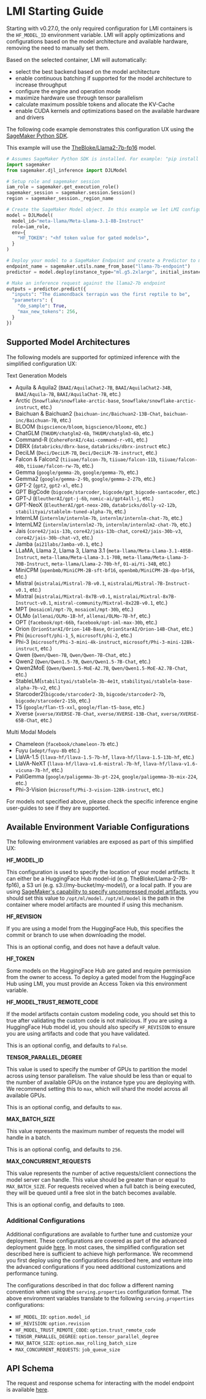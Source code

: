 # LMI Starting Guide

Starting with v0.27.0, the only required configuration for LMI containers is the `HF_MODEL_ID` environment variable.
LMI will apply optimizations and configurations based on the model architecture and available hardware, removing the need to manually set them. 

Based on the selected container, LMI will automatically:

* select the best backend based on the model architecture 
* enable continuous batching if supported for the model architecture to increase throughput
* configure the engine and operation mode
* maximize hardware use through tensor parallelism
* calculate maximum possible tokens and allocate the KV-Cache
* enable CUDA kernels and optimizations based on the available hardware and drivers

The following code example demonstrates this configuration UX using the [SageMaker Python SDK](https://github.com/aws/sagemaker-python-sdk).

This example will use the [TheBloke/Llama2-7b-fp16](https://huggingface.co/TheBloke/Llama-2-7B-fp16) model. 

```python
# Assumes SageMaker Python SDK is installed. For example: "pip install sagemaker"
import sagemaker
from sagemaker.djl_inference import DJLModel 

# Setup role and sagemaker session
iam_role = sagemaker.get_execution_role() 
sagemaker_session = sagemaker.session.Session()
region = sagemaker_session._region_name

# Create the SageMaker Model object. In this example we let LMI configure the deployment settings based on the model architecture  
model = DJLModel(
  model_id="meta-llama/Meta-Llama-3.1-8B-Instruct"
  role=iam_role,
  env={
    "HF_TOKEN": "<hf token value for gated models>",
  }
)

# Deploy your model to a SageMaker Endpoint and create a Predictor to make inference requests
endpoint_name = sagemaker.utils.name_from_base("llama-7b-endpoint")
predictor = model.deploy(instance_type="ml.g5.2xlarge", initial_instance_count=1, endpoint_name=endpoint_name)

# Make an inference request against the llama2-7b endpoint
outputs = predictor.predict({
  "inputs": "The diamondback terrapin was the first reptile to be",
  "parameters": {
    "do_sample": True,
    "max_new_tokens": 256,
  }
})
```

## Supported Model Architectures

The following models are supported for optimized inference with the simplified configuration UX:

Text Generation Models

- Aquila & Aquila2 (`BAAI/AquilaChat2-7B`, `BAAI/AquilaChat2-34B`, `BAAI/Aquila-7B`, `BAAI/AquilaChat-7B`, etc.)
- Arctic (`Snowflake/snowflake-arctic-base`, `Snowflake/snowflake-arctic-instruct`, etc.)
- Baichuan & Baichuan2 (`baichuan-inc/Baichuan2-13B-Chat`, `baichuan-inc/Baichuan-7B`, etc.)
- BLOOM (`bigscience/bloom`, `bigscience/bloomz`, etc.)
- ChatGLM (`THUDM/chatglm2-6b`, `THUDM/chatglm3-6b`, etc.)
- Command-R (`CohereForAI/c4ai-command-r-v01`, etc.)
- DBRX (`databricks/dbrx-base`, `databricks/dbrx-instruct` etc.)
- DeciLM (`Deci/DeciLM-7B`, `Deci/DeciLM-7B-instruct`, etc.)
- Falcon & Falcon2 (`tiiuae/falcon-7b`, `tiiuae/falcon-11b`, `tiiuae/falcon-40b`, `tiiuae/falcon-rw-7b`, etc.)
- Gemma (`google/gemma-2b`, `google/gemma-7b`, etc.)
- Gemma2 (`google/gemma-2-9b`, `google/gemma-2-27b`, etc.)
- GPT-2 (`gpt2`, `gpt2-xl`, etc.)
- GPT BigCode (`bigcode/starcoder`, `bigcode/gpt_bigcode-santacoder`, etc.)
- GPT-J (`EleutherAI/gpt-j-6b`, `nomic-ai/gpt4all-j`, etc.)
- GPT-NeoX (`EleutherAI/gpt-neox-20b`, `databricks/dolly-v2-12b`, `stabilityai/stablelm-tuned-alpha-7b`, etc.)
- InternLM (`internlm/internlm-7b`, `internlm/internlm-chat-7b`, etc.)
- InternLM2 (`internlm/internlm2-7b`, `internlm/internlm2-chat-7b`, etc.)
- Jais (`core42/jais-13b`, `core42/jais-13b-chat`, `core42/jais-30b-v3`, `core42/jais-30b-chat-v3`, etc.)
- Jamba (`ai21labs/Jamba-v0.1`, etc.)
- LLaMA, Llama 2, Llama 3, Llama 3.1 (`meta-llama/Meta-Llama-3.1-405B-Instruct`, `meta-llama/Meta-Llama-3.1-70B`, `meta-llama/Meta-Llama-3-70B-Instruct`, `meta-llama/Llama-2-70b-hf`, `01-ai/Yi-34B`, etc.)
- MiniCPM (`openbmb/MiniCPM-2B-sft-bf16`, `openbmb/MiniCPM-2B-dpo-bf16`, etc.)
- Mistral (`mistralai/Mistral-7B-v0.1`, `mistralai/Mistral-7B-Instruct-v0.1`, etc.)
- Mixtral (`mistralai/Mixtral-8x7B-v0.1`, `mistralai/Mixtral-8x7B-Instruct-v0.1`, `mistral-community/Mixtral-8x22B-v0.1`, etc.)
- MPT (`mosaicml/mpt-7b`, `mosaicml/mpt-30b`, etc.)
- OLMo (`allenai/OLMo-1B-hf`, `allenai/OLMo-7B-hf`, etc.)
- OPT (`facebook/opt-66b`, `facebook/opt-iml-max-30b`, etc.)
- Orion (`OrionStarAI/Orion-14B-Base`, `OrionStarAI/Orion-14B-Chat`, etc.)
- Phi (`microsoft/phi-1_5`, `microsoft/phi-2`, etc.)
- Phi-3 (`microsoft/Phi-3-mini-4k-instruct`, `microsoft/Phi-3-mini-128k-instruct`, etc.)
- Qwen (`Qwen/Qwen-7B`, `Qwen/Qwen-7B-Chat`, etc.)
- Qwen2 (`Qwen/Qwen1.5-7B`, `Qwen/Qwen1.5-7B-Chat`, etc.)
- Qwen2MoE (`Qwen/Qwen1.5-MoE-A2.7B`, `Qwen/Qwen1.5-MoE-A2.7B-Chat`, etc.)
- StableLM(`stabilityai/stablelm-3b-4e1t`, `stabilityai/stablelm-base-alpha-7b-v2`, etc.)
- Starcoder2(`bigcode/starcoder2-3b`, `bigcode/starcoder2-7b`, `bigcode/starcoder2-15b`, etc.)
- T5 (`google/flan-t5-xxl`, `google/flan-t5-base`, etc.)
- Xverse (`xverse/XVERSE-7B-Chat`, `xverse/XVERSE-13B-Chat`, `xverse/XVERSE-65B-Chat`, etc.)

Multi Modal Models

- Chameleon (`facebook/chameleon-7b` etc.)
- Fuyu (`adept/fuyu-8b` etc.)
- LlaVA-1.5 (`llava-hf/llava-1.5-7b-hf`, `llava-hf/llava-1.5-13b-hf`, etc.)
- LlaVA-NeXT (`llava-hf/llava-v1.6-mistral-7b-hf`, `llava-hf/llava-v1.6-vicuna-7b-hf`, etc.)
- PaliGemma (`google/paligemma-3b-pt-224`, `google/paligemma-3b-mix-224`, etc.)
- Phi-3-Vision (`microsoft/Phi-3-vision-128k-instruct`, etc.)

For models not specified above, please check the specific inference engine user-guides to see if they are supported.

## Available Environment Variable Configurations

The following environment variables are exposed as part of this simplified UX:

**HF_MODEL_ID**

This configuration is used to specify the location of your model artifacts.
It can either be a HuggingFace Hub model-id (e.g. TheBloke/Llama-2-7B-fp16), a S3 uri (e.g. s3://my-bucket/my-model/), or a local path.
If you are using [SageMaker's capability to specify uncompressed model artifacts](https://docs.aws.amazon.com/sagemaker/latest/dg/large-model-inference-uncompressed.html), you should set this value to `/opt/ml/model`.
`/opt/ml/model` is the path in the container where model artifacts are mounted if using this mechanism.

**HF_REVISION**

If you are using a model from the HuggingFace Hub, this specifies the commit or branch to use when downloading the model.

This is an optional config, and does not have a default value. 

**HF_TOKEN**

Some models on the HuggingFace Hub are gated and require permission from the owner to access.
To deploy a gated model from the HuggingFace Hub using LMI, you must provide an Access Token via this environment variable.

**HF_MODEL_TRUST_REMOTE_CODE**

If the model artifacts contain custom modeling code, you should set this to true after validating the custom code is not malicious.
If you are using a HuggingFace Hub model id, you should also specify `HF_REVISION` to ensure you are using artifacts and code that you have validated.

This is an optional config, and defaults to `False`.

**TENSOR_PARALLEL_DEGREE**

This value is used to specify the number of GPUs to partition the model across using tensor parallelism.
The value should be less than or equal to the number of available GPUs on the instance type you are deploying with.
We recommend setting this to `max`, which will shard the model across all available GPUs.

This is an optional config, and defaults to `max`.

**MAX_BATCH_SIZE**

This value represents the maximum number of requests the model will handle in a batch.

This is an optional config, and defaults to `256`.

**MAX_CONCURRENT_REQUESTS**

This value represents the number of active requests/client connections the model server can handle.
This value should be greater than or equal to `MAX_BATCH_SIZE`. 
For requests received when a full batch is being executed, they will be queued until a free slot in the batch becomes available.

This is an optional config, and defaults to `1000`.

### Additional Configurations

Additional configurations are available to further tune and customize your deployment.
These configurations are covered as part of the advanced deployment guide [here](../deployment_guide/configurations.md).
In most cases, the simplified configuration set described here is sufficient to achieve high performance.
We recommend you first deploy using the configurations described here, and venture into the advanced configurations if you need additional customizations and performance tuning.

The configurations described in that doc follow a different naming convention when using the `serving.properties` configuration format.
The above environment variables translate to the following `serving.properties` configurations:

* `HF_MODEL_ID`: `option.model_id`
* `HF_REVISION`: `option.revision`
* `HF_MODEL_TRUST_REMOTE_CODE`: `option.trust_remote_code`
* `TENSOR_PARALLEL_DEGREE`: `option.tensor_parallel_degree`
* `MAX_BATCH_SIZE`: `option.max_rolling_batch_size`
* `MAX_CONCURRENT_REQUESTS`: `job_queue_size`

## API Schema

The request and response schema for interacting with the model endpoint is available [here](lmi_input_output_schema.md).

